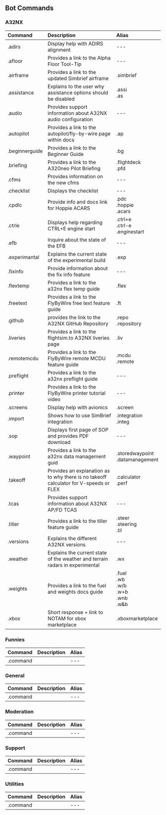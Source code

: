 ## Bot Commands

### A32NX

| Command         | Description                                                                            | Alias                                    |
|:----------------|:---------------------------------------------------------------------------------------|:-----------------------------------------|
| .adirs          | Display help with ADIRS alignment                                                      | ---                                      |
| .afloor         | Provides a link to the Alpha Floor Tool-Tip                                            | ---                                      |
| .airframe       | Provides a link to the updated Simbrief airframe                                       | .simbrief                                |
| .assistance     | Explains to the user why assistance options should be disabled                         | .assi <br> .as                           |
| .audio          | Provides support information about A32NX audio configuration                           | ---                                      |
| .autopilot      | Provides a link to the autopilot/fly-by-wire page within docs                          | .ap                                      |
| .beginnerguide  | Provides a link to the Beginner Guide                                                  | .bg                                      |
| .briefing       | Provides a link to the A320neo Pilot Briefing                                          | .flightdeck <br> .pfd                    |
| .cfms           | Provides information on the new cfms                                                   | ---                                      |
| .checklist      | Displays the checklist                                                                 | ---                                      |
| .cpdlc          | Provide info and docs link for Hoppie ACARS                                            | .pdc <br> .hoppie <br> .acars            |
| .ctrle          | Displays help regarding CTRL+E engine start                                            | .ctrl+e <br> .ctrl-e <br> .enginestart   |
| .efb            | Inquire about the state of the EFB                                                     | ---                                      |
| .experimantal   | Explains the current state of the experimental build                                   | .exp                                     |
| .fixinfo        | Provide information about the fix info feature                                         | ---                                      |
| .flextemp       | Provides a link to the a32nx flex temp guide                                           | .flex                                    |
| .freetext       | Provides a link to the FlyByWire free text feature guide                               | .ft                                      |
| .github         | provides the link to the A32NX GitHub Repository                                       | .repo <br> .repository                   |
| .liveries       | Provides a link to the flightsim.to A32NX liveries page                                | .liv                                     |
| .remotemcdu     | Provides a link to the FlyByWire remote MCDU feature guide                             | .mcdu <br> .remote                       |
| .preflight      | Provides a link to the a32nx preflight guide                                           | ---                                      |
| .printer        | Provides a link to the FlyByWire printer tutorial video                                | ---                                      |
| .screens        | Display help with avionics                                                             | .screen                                  |
| .import         | Shows how to use SimBrief integration                                                  | .integration <br> .integ                 |
| .sop            | Displays first page of SOP and provides PDF download                                   | ---                                      |
| .waypoint       | Provides a link to the a32nx data management guid                                      | .storedwaypoint <br> .datamanagement     |
| .takeoff        | Provides an explanation as to why there is no takeoff calculator for V-speeds or FLEX  | .calculator <br> .perf                   |
| .tcas           | Provides support information about A32NX AP/FD TCAS                                    | ---                                      |
| .tiller         | Provides a link to the tiller feature guide                                            | .steer <br> .steering <br> .til          |
| .versions       | Explains the different A32NX versions                                                  | ---                                      |
| .weather        | Explains the current state of the weather and terrain radars in experimental           | .wx                                      |
| .weights        | Provides a link to the fuel and weights docs guide                                     | .fuel <br> .wb <br> .w/b <br> .w+b <br> .wnb <br> .w&b |
| .xbox           | Short response + link to NOTAM for xbox marketplace                                    | .xboxmarketplace                         |

### Funnies

| Command         | Description                                                                            | Alias                                    |
|:----------------|:---------------------------------------------------------------------------------------|:-----------------------------------------|
| .command        |                                                                                        | ---                                      |

### General

| Command         | Description                                                                            | Alias                                    |
|:----------------|:---------------------------------------------------------------------------------------|:-----------------------------------------|
| .command        |                                                                                        | ---                                      |

### Moderation

| Command         | Description                                                                            | Alias                                    |
|:----------------|:---------------------------------------------------------------------------------------|:-----------------------------------------|
| .command        |                                                                                        | ---                                      |

### Support

| Command         | Description                                                                            | Alias                                    |
|:----------------|:---------------------------------------------------------------------------------------|:-----------------------------------------|
| .command        |                                                                                        | ---                                      |

### Utilities

| Command         | Description                                                                            | Alias                                    |
|:----------------|:---------------------------------------------------------------------------------------|:-----------------------------------------|
| .command        |                                                                                        | ---                                      |
